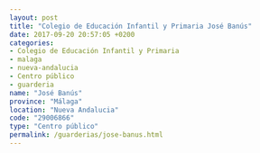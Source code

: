 ```yaml
---
layout: post
title: "Colegio de Educación Infantil y Primaria José Banús"
date: 2017-09-20 20:57:05 +0200
categories:
- Colegio de Educación Infantil y Primaria
- malaga
- nueva-andalucia
- Centro público
- guarderia
name: "José Banús"
province: "Málaga"
location: "Nueva Andalucia"
code: "29006866"
type: "Centro público"
permalink: /guarderias/jose-banus.html
---
```


